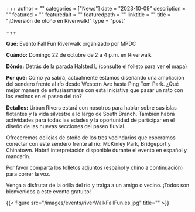 +++
author = ""
categories = ["News"]
date = "2023-10-09"
description = ""
featured = ""
featuredalt = ""
featuredpath = ""
linktitle = ""
title = "¡Diversión de otoño en Riverwalk!"
type = "post"

+++ 

**Qué:** Evento Fall Fun Riverwalk organizado por MPDC

**Cuándo:** Domingo 22 de octubre de 2 a 4 p.m. en Riverwalk

**Dónde:** Detrás de la parada Halsted L (consulte el folleto para ver el mapa)

**Por qué:** Como ya sabrá, actualmente estamos diseñando una ampliación del sendero frente al río desde Western Ave hasta Ping Tom Park. ¿Qué mejor manera de entusiasmarse con esta iniciativa que pasar un rato con los vecinos en el paseo del río?

**Detalles:** Urban Rivers estará con nosotros para hablar sobre sus islas flotantes y la vida silvestre a lo largo de South Branch. También habrá actividades para todas las edades y la oportunidad de participar en el diseño de las nuevas secciones del paseo fluvial.

Ofreceremos delicias de otoño de los tres vecindarios que esperamos conectar con este sendero frente al río: McKinley Park, Bridgeport y Chinatown. Habrá interpretación disponible durante el evento en español y mandarín.

Por favor comparta los folletos adjuntos (español y chino a continuación) para correr la voz.

Venga a disfrutar de la orilla del río y traiga a un amigo o vecino. ¡Todos son bienvenidos a este evento gratuito!


{{< figure src="/images/events/riverWalkFallFun.es.jpg" title="" >}}










